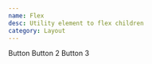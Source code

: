 ```yaml
---
name: Flex
desc: Utility element to flex children
category: Layout
---
```


<core-knobs  tab="props" name="core-flex">
<core-flex>
<core-button>Button</core-button>
<core-button>Button 2</core-button>
<core-button>Button 3</core-button>
</core-flex>
</core-knobs>
